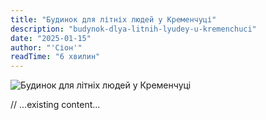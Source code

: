 ```yaml
---
title: "Будинок для літніх людей у Кременчуці"
description: "budynok-dlya-litnih-lyudey-u-kremenchuci"
date: "2025-01-15"
author: "'Сіон'"
readTime: "6 хвилин"
---
```


![Будинок для літніх людей у Кременчуці](/images/blog-kremenchuk.jpeg)

// ...existing content...
